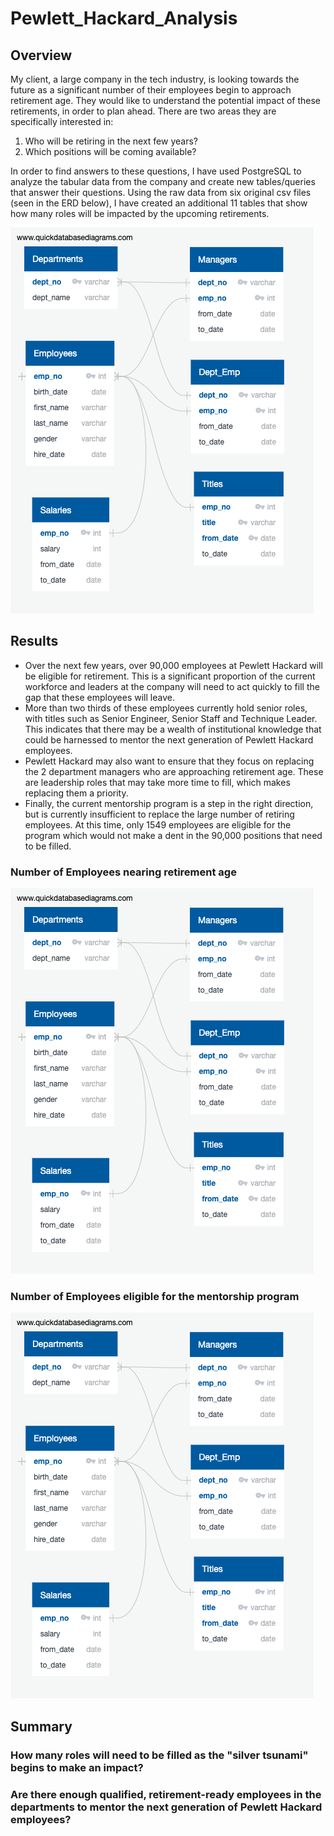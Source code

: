 # Pewlett_Hackard_Analysis
## Overview
My client, a large company in the tech industry, is looking towards the future as a significant number of their employees begin to approach retirement age. They would like to understand the potential impact of these retirements, in order to plan ahead. There are two areas they are specifically interested in:
1. Who will be retiring in the next few years?
2. Which positions will be coming available?

In order to find answers to these questions, I have used PostgreSQL to analyze the tabular data from the company and create new tables/queries that answer their questions. Using the raw data from six original csv files (seen in the ERD below), I have created an additional 11 tables that show how many roles will be impacted by the upcoming retirements.

![Schema](https://github.com/luke-c-newell/Pewlett_Hackard_Analysis/blob/main/QuickDBD-export.png "schema.png")

## Results
- Over the next few years, over 90,000 employees at Pewlett Hackard will be eligible for retirement. This is a significant proportion of the current workforce and leaders at the company will need to act quickly to fill the gap that these employees will leave.
- More than two thirds of these employees currently hold senior roles, with titles such as Senior Engineer, Senior Staff and Technique Leader. This indicates that there may be a wealth of institutional knowledge that could be harnessed to mentor the next generation of Pewlett Hackard employees.
- Pewlett Hackard may also want to ensure that they focus on replacing the 2 department managers who are approaching retirement age. These are leadership roles that may take more time to fill, which makes replacing them a priority.
- Finally, the current mentorship program is a step in the right direction, but is currently insufficient to replace the large number of retiring employees. At this time, only 1549 employees are eligible for the program which would not make a dent in the 90,000 positions that need to be filled.

### Number of Employees nearing retirement age

![Schema](https://github.com/luke-c-newell/Pewlett_Hackard_Analysis/blob/main/QuickDBD-export.png "schema.png")

### Number of Employees eligible for the mentorship program

![Schema](https://github.com/luke-c-newell/Pewlett_Hackard_Analysis/blob/main/QuickDBD-export.png "schema.png")

## Summary
### How many roles will need to be filled as the "silver tsunami" begins to make an impact?
### Are there enough qualified, retirement-ready employees in the departments to mentor the next generation of Pewlett Hackard employees?
